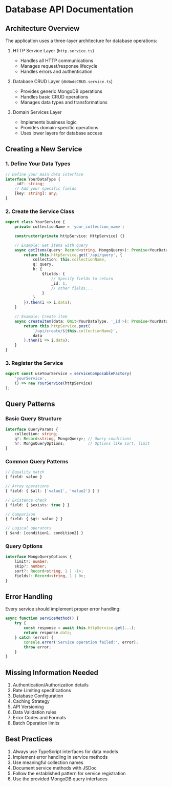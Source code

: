 # Database API Documentation

## Architecture Overview
The application uses a three-layer architecture for database operations:

1. HTTP Service Layer (`http.service.ts`)
   - Handles all HTTP communications
   - Manages request/response lifecycle
   - Handles errors and authentication

2. Database CRUD Layer (`dbNodeCRUD.service.ts`)
   - Provides generic MongoDB operations
   - Handles basic CRUD operations
   - Manages data types and transformations

3. Domain Services Layer
   - Implements business logic
   - Provides domain-specific operations
   - Uses lower layers for database access

## Creating a New Service

### 1. Define Your Data Types
```typescript
// Define your main data interface
interface YourDataType {
    _id?: string;
    // Add your specific fields
    [key: string]: any;
}
```

### 2. Create the Service Class
```typescript
export class YourService {
    private collectionName = 'your_collection_name';

    constructor(private httpService: HttpService) {}

    // Example: Get items with query
    async getItems(query: Record<string, MongoQuery>): Promise<YourDataType[]> {
        return this.httpService.get('/api/query', {
            collection: this.collectionName,
            q: query,
            h: {
                $fields: {
                    // Specify fields to return
                    _id: 1,
                    // other fields...
                }
            }
        }).then(i => i.data);
    }

    // Example: Create item
    async createItem(data: Omit<YourDataType, '_id'>): Promise<YourDataType> {
        return this.httpService.post(
            `/api/create/${this.collectionName}`, 
            data
        ).then(i => i.data);
    }
}
```

### 3. Register the Service
```typescript
export const useYourService = serviceComposableFactory(
    'yourService',
    () => new YourService(httpService)
);
```

## Query Patterns

### Basic Query Structure
```typescript
interface QueryParams {
    collection: string;
    q?: Record<string, MongoQuery>; // Query conditions
    h?: MongoQueryOptions;          // Options like sort, limit
}
```

### Common Query Patterns
```typescript
// Equality match
{ field: value }

// Array operations
{ field: { $all: ['value1', 'value2'] } }

// Existence check
{ field: { $exists: true } }

// Comparison
{ field: { $gt: value } }

// Logical operators
{ $and: [condition1, condition2] }
```

### Query Options
```typescript
interface MongoQueryOptions {
    limit?: number;
    skip?: number;
    sort?: Record<string, 1 | -1>;
    fields?: Record<string, 1 | 0>;
}
```

## Error Handling
Every service should implement proper error handling:

```typescript
async function serviceMethod() {
    try {
        const response = await this.httpService.get(...);
        return response.data;
    } catch (error) {
        console.error('Service operation failed:', error);
        throw error;
    }
}
```

## Missing Information Needed
1. Authentication/Authorization details
2. Rate Limiting specifications
3. Database Configuration
4. Caching Strategy
5. API Versioning
6. Data Validation rules
7. Error Codes and Formats
8. Batch Operation limits

## Best Practices
1. Always use TypeScript interfaces for data models
2. Implement error handling in service methods
3. Use meaningful collection names
4. Document service methods with JSDoc
5. Follow the established pattern for service registration
6. Use the provided MongoDB query interfaces
